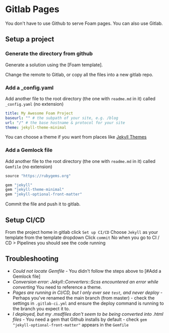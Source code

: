 # Gitlab Pages

You don't have to use Github to serve Foam pages. You can also use Gitlab.

## Setup a project

### Generate the directory from github

Generate a solution using the [Foam template].

Change the remote to Gitlab, or copy all the files into a new gitlab repo.

### Add a _config.yaml
Add another file to the root directory (the one with `readme.md` in it) called `_config.yaml` (no extension) 

```yaml
title: My Awesome Foam Project
baseurl: "" # the subpath of your site, e.g. /blog
url: "/" # the base hostname & protocol for your site
theme: jekyll-theme-minimal
```

You can choose a theme if you want from places like [Jekyll Themes](https://jekyllthemes.io/)

### Add a Gemlock file

Add another file to the root directory (the one with `readme.md` in it) called `Gemfile` (no extension)

```ruby
source "https://rubygems.org"

gem "jekyll"
gem "jekyll-theme-minimal"
gem "jekyll-optional-front-matter"
``` 

Commit the file and push it to gitlab.

## Setup CI/CD

From the project home in gitlab click `Set up CI/CD`
Choose `Jekyll` as your template from the template dropdown
Click `commit`
No when you go to CI / CD > Pipelines you should see the code running

## Troubleshooting

- *Could not locate Gemfile* - You didn't follow the steps above to [#Add a Gemlock file]
- *Conversion error: Jekyll::Converters::Scss encountered an error while converting* You need to reference a theme.
- *Pages are running in CI/CD, but I only ever see `test`, and never deploy* - Perhaps you've renamed the main branch (from master) - check the settings in `.gitlab-ci.yml` and ensure the deploy command is running to the branch you expect it to.
- *I deployed, but my .msdfiles don't seem to be being converted into .html files* - You need a gem that Github installs by default - check `gem "jekyll-optional-front-matter"` appears in the `Gemfile`

